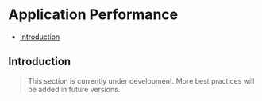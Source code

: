 # Application Performance

- [Introduction](#introduction)

<a name="introduction"></a>
## Introduction

> This section is currently under development. More best practices will be added in future versions.
